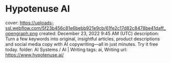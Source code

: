 # Hypotenuse AI

cover: https://uploads-ssl.webflow.com/5f23b456c81e6bebb921e9cb/61fe2c17d82c8478be41daff_opengraph.png
created: December 23, 2022 9:45 AM (UTC)
description: Turn a few keywords into original, insightful articles, product descriptions and social media copy with AI copywriting—all in just minutes. Try it free today.
folder: AI Systems / AI | Writing
tags: ai, Writing
url: https://www.hypotenuse.ai/